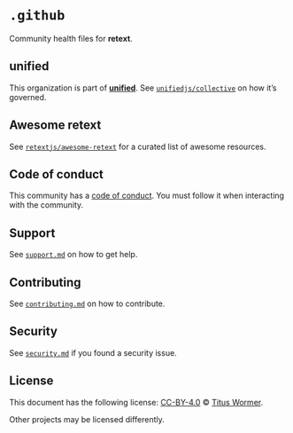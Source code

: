 # `.github`

Community health files for **retext**.

## unified

This organization is part of **[unified][github-unified]**.
See [`unifiedjs/collective`][github-collective] on how it’s governed.

## Awesome retext

See [`retextjs/awesome-retext`][github-awesome-retext] for a
curated list of awesome resources.

## Code of conduct

This community has a [code of conduct][file-code-of-conduct].
You must follow it when interacting with the community.

## Support

See [`support.md`][file-support] on how to get help.

## Contributing

See [`contributing.md`][file-contributing] on how to contribute.

## Security

See [`security.md`][file-security] if you found a security issue.

## License

This document has the following license:
[CC-BY-4.0][creativecommons-by] © [Titus Wormer][wooorm].

Other projects may be licensed differently.

[creativecommons-by]: https://creativecommons.org/licenses/by/4.0/

[file-code-of-conduct]: code-of-conduct.md

[file-contributing]: contributing.md

[file-security]: security.md

[file-support]: support.md

[github-awesome-retext]: https://github.com/retextjs/awesome-retext

[github-collective]: https://github.com/unifiedjs/collective

[github-unified]: https://github.com/unifiedjs

[wooorm]: https://wooorm.com
